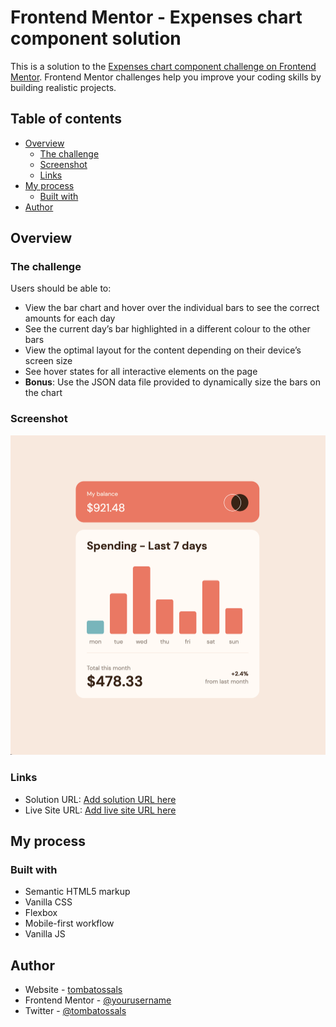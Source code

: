 # Frontend Mentor - Expenses chart component solution

This is a solution to the [Expenses chart component challenge on Frontend Mentor](https://www.frontendmentor.io/challenges/expenses-chart-component-e7yJBUdjwt). Frontend Mentor challenges help you improve your coding skills by building realistic projects.

## Table of contents

- [Overview](#overview)
  - [The challenge](#the-challenge)
  - [Screenshot](#screenshot)
  - [Links](#links)
- [My process](#my-process)
  - [Built with](#built-with)
- [Author](#author)

## Overview

### The challenge

Users should be able to:

- View the bar chart and hover over the individual bars to see the correct amounts for each day
- See the current day’s bar highlighted in a different colour to the other bars
- View the optimal layout for the content depending on their device’s screen size
- See hover states for all interactive elements on the page
- **Bonus**: Use the JSON data file provided to dynamically size the bars on the chart

### Screenshot

![](./screenshot.jpg)

### Links

- Solution URL: [Add solution URL here](https://github.com/tombatossals/frontendmentor-challenges/expenses-chart-component-main)
- Live Site URL: [Add live site URL here](https://tombatossals.github.io/frontendmentor-challenges/expenses-chart-component-main)

## My process

### Built with

- Semantic HTML5 markup
- Vanilla CSS
- Flexbox
- Mobile-first workflow
- Vanilla JS

## Author

- Website - [tombatossals](https://github.com/tombatossals)
- Frontend Mentor - [@yourusername](https://www.frontendmentor.io/profile/tombatossals)
- Twitter - [@tombatossals](https://www.twitter.com/tombatossals)
